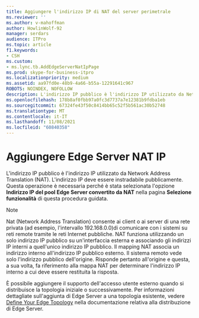 ```yaml
---
title: Aggiungere l'indirizzo IP di NAT del server perimetrale
ms.reviewer: ''
ms.author: v-mahoffman
author: HowlinWolf-92
manager: serdars
audience: ITPro
ms.topic: article
f1.keywords:
- CSH
ms.custom:
- ms.lync.tb.AddEdgeServerNatIpPage
ms.prod: skype-for-business-itpro
ms.localizationpriority: medium
ms.assetid: aa97fd0e-48b9-4a66-b55a-12291641c967
ROBOTS: NOINDEX, NOFOLLOW
description: L'indirizzo IP pubblico è l'indirizzo IP utilizzato da Network Address Translation (NAT). L'indirizzo IP deve essere instradabile pubblicamente. Questa operazione è necessaria perché è stata selezionata l'opzione Indirizzo IP del pool Edge Server convertito da NAT nella pagina Selezione funzionalità di questa procedura guidata.
ms.openlocfilehash: 178b8af0fbb97a0fc3d7737a7e12381b9fdba1eb
ms.sourcegitcommit: 67324fe43f50c8414bb65c52f5b561ac30b52748
ms.translationtype: MT
ms.contentlocale: it-IT
ms.lasthandoff: 11/08/2021
ms.locfileid: "60840358"
---
```

# <a name="add-edge-server-nat-ip"></a>Aggiungere Edge Server NAT IP

L'indirizzo IP pubblico è l'indirizzo IP utilizzato da Network Address Translation (NAT). L'indirizzo IP deve essere instradabile pubblicamente. Questa operazione è necessaria perché è stata selezionata l'opzione **Indirizzo IP del pool Edge Server convertito da NAT** nella pagina **Selezione funzionalità** di questa procedura guidata.

> [!NOTE]
> Nat (Network Address Translation) consente ai client o ai server di una rete privata (ad esempio, l'intervallo 192.168.0.0)di comunicare con i sistemi su reti remote tramite le reti Internet pubbliche. NAT funziona utilizzando un solo indirizzo IP pubblico su un'interfaccia esterna e associando gli indirizzi IP interni a quell'unico indirizzo IP pubblico. Il mapping NAT associa un indirizzo interno all'indirizzo IP pubblico esterno. Il sistema remoto vede solo l'indirizzo pubblico dell'origine. Risponde pertanto all'origine e questa, a sua volta, fa riferimento alla mappa NAT per determinare l'indirizzo IP interno a cui deve essere restituita la risposta.

È possibile aggiungere il supporto dell'accesso utente esterno quando si distribuisce la topologia iniziale o successivamente. Per informazioni dettagliate sull'aggiunta di Edge Server a una topologia esistente, vedere [Define Your Edge Topology](/previous-versions/office/lync-server-2013/lync-server-2013-define-your-edge-topology) nella documentazione relativa alla distribuzione di Edge Server.
